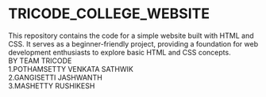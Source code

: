 # TRICODE_COLLEGE_WEBSITE
This repository contains the code for a simple website built with HTML and CSS. It serves as a beginner-friendly project, providing a foundation for web development enthusiasts to explore basic HTML and CSS concepts.<br>
BY TEAM TRICODE<br>
1.POTHAMSETTY VENKATA SATHWIK<br>
2.GANGISETTI JASHWANTH<br>
3.MASHETTY RUSHIKESH<br>
